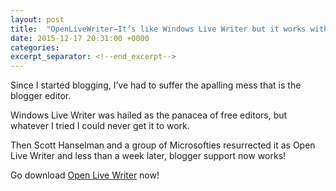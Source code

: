 ```yaml
---
layout: post
title:  "OpenLiveWriter–It’s like Windows Live Writer but it works with my blog!"
date: 2015-12-17 20:31:00 +0000
categories: 
excerpt_separator: <!--end_excerpt-->
---
```


Since I started blogging, I’ve had to suffer the apalling mess that is the blogger editor.
<!--end_excerpt-->
Windows Live Writer was hailed as the panacea of free editors, but whatever I tried I could never get it to work.

Then Scott Hanselman and a group of Microsofties resurrected it as Open Live Writer and less than a week later, blogger support now works!

Go download [Open Live Writer](http://openlivewriter.org/) now!
